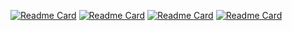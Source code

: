 <!--START_SECTION:badges-->
<!--END_SECTION:badges-->

<!-- [![Readme Card](https://github-readme-stats.vercel.app/api/pin?username=lukkelele&show_owner=true&theme=gruvbox&repo=LkEngine)](https://github.com/lukkelele/LkEngine) -->
<!-- 
 [![Readme Card](https://github-readme-stats.vercel.app/api/pin?username=lukkelele&show_owner=true&theme=calm&repo=LkEngine)](https://github.com/lukkelele/LkEngine)
 [![Readme Card](https://github-readme-stats.vercel.app/api/pin?username=lukkelele&show_owner=true&theme=calm&repo=L)](https://github.com/lukkelele/L)
 [![Readme Card](https://github-readme-stats.vercel.app/api/pin?username=lukkelele&show_owner=true&theme=calm&repo=LTesto)](https://github.com/lukkelele/LTesto)
 [![Readme Card](https://github-readme-stats.vercel.app/api/pin?username=lukkelele&show_owner=true&theme=calm&repo=louise)](https://github.com/lukkelele/louise)
-->
 [![Readme Card](https://github-readme-stats.vercel.app/api/pin?username=lukkelele&show_owner=false&theme=calm&repo=LkEngine)](https://github.com/lukkelele/LkEngine)
 [![Readme Card](https://github-readme-stats.vercel.app/api/pin?username=lukkelele&show_owner=false&theme=calm&repo=L)](https://github.com/lukkelele/L)
 [![Readme Card](https://github-readme-stats.vercel.app/api/pin?username=lukkelele&show_owner=false&theme=calm&repo=LTesto)](https://github.com/lukkelele/LTesto)
 [![Readme Card](https://github-readme-stats.vercel.app/api/pin?username=lukkelele&show_owner=false&theme=calm&repo=louise)](https://github.com/lukkelele/louise)
